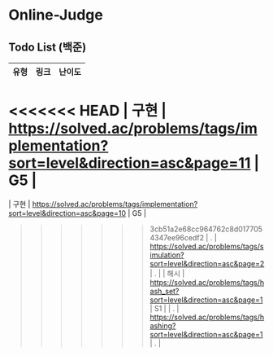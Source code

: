 # Online-Judge

## Todo List (백준)
| 유형 | 링크 | 난이도 
|:--------:|:--------:|:--------:|
<<<<<<< HEAD
| 구현 | https://solved.ac/problems/tags/implementation?sort=level&direction=asc&page=11 | G5 |
=======
| 구현 | https://solved.ac/problems/tags/implementation?sort=level&direction=asc&page=10 | G5 |
>>>>>>> 3cb51a2e68cc964762c8d0177054347ee96cedf2
| . | https://solved.ac/problems/tags/simulation?sort=level&direction=asc&page=2 | . |
| 해시 | https://solved.ac/problems/tags/hash_set?sort=level&direction=asc&page=1 | S1 |
| . | https://solved.ac/problems/tags/hashing?sort=level&direction=asc&page=1 | . |
